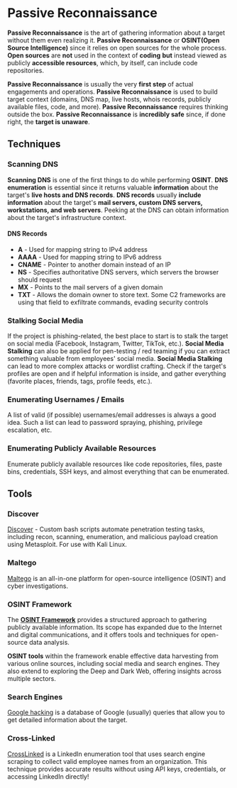 # Passive Reconnaissance

**Passive Reconnaissance** is the art of gathering information about a target without them even realizing it. **Passive Reconnaissance** or **OSINT(Open Source Intelligence)** since it relies on open sources for the whole process. **Open sources** are **not** used in the context of **coding** **but** instead viewed as publicly **accessible resources**, which, by itself, can include code repositories.

**Passive Reconnaissance** is usually the very **first step** of actual engagements and operations. **Passive Reconnaissance** is used to build target context (domains, DNS map, live hosts, whois records, publicly available files, code, and more). **Passive Reconnaissance** requires thinking outside the box. **Passive Reconnaissance** is **incredibly safe** since, if done right, the **target is unaware**.

## Techniques

### Scanning DNS

**Scanning DNS** is one of the first things to do while performing **OSINT**. **DNS enumeration** is essential since it returns valuable **information** about the target's **live hosts and DNS records**. **DNS records** usually **include information** about the target's **mail servers, custom DNS servers, workstations, and web servers**. Peeking at the DNS can obtain information about the target's infrastructure context. 

#### DNS Records

- **A** - Used for mapping string to IPv4 address
- **AAAA** - Used for mapping string to IPv6 address
- **CNAME** - Pointer to another domain instead of an IP
- **NS** - Specifies authoritative DNS servers, which servers the browser should request
- **MX** - Points to the mail servers of a given domain
- **TXT** - Allows the domain owner to store text. Some C2 frameworks are using that field to exfiltrate commands, evading security controls

### Stalking Social Media

If the project is phishing-related, the best place to start is to stalk the target on social media (Facebook, Instagram, Twitter, TikTok, etc.). **Social Media Stalking** can also be applied for pen-testing / red teaming if you can extract something valuable from employees' social media. **Social Media Stalking** can lead to more complex attacks or wordlist crafting. Check if the target's profiles are open and if helpful information is inside, and gather everything (favorite places, friends, tags, profile feeds, etc.).

### Enumerating Usernames / Emails

A list of valid (if possible) usernames/email addresses is always a good idea. Such a list can lead to password spraying, phishing, privilege escalation, etc.

### Enumerating Publicly Available Resources

Enumerate publicly available resources like code repositories, files, paste bins, credentials, SSH keys, and almost everything that can be enumerated.

## Tools

### Discover

[Discover](https://github.com/leebaird/discover) - Custom bash scripts automate penetration testing tasks, including recon, scanning, enumeration, and malicious payload creation using Metasploit. For use with Kali Linux.

### Maltego

[Maltego](https://www.maltego.com/) is an all-in-one platform for open-source intelligence (OSINT) and cyber investigations.

### OSINT Framework

The **[OSINT Framework](https://osintframework.com/)** provides a structured approach to gathering publicly available information. Its scope has expanded due to the Internet and digital communications, and it offers tools and techniques for open-source data analysis.

**OSINT tools** within the framework enable effective data harvesting from various online sources, including social media and search engines. They also extend to exploring the Deep and Dark Web, offering insights across multiple sectors.

### Search Engines

[Google hacking](https://www.exploit-db.com/google-hacking-database) is a database of Google (usually) queries that allow you to get detailed information about the target.

### Cross-Linked

[CrossLinked](https://github.com/m8sec/CrossLinked) is a LinkedIn enumeration tool that uses search engine scraping to collect valid employee names from an organization. This technique provides accurate results without using API keys, credentials, or accessing LinkedIn directly!
